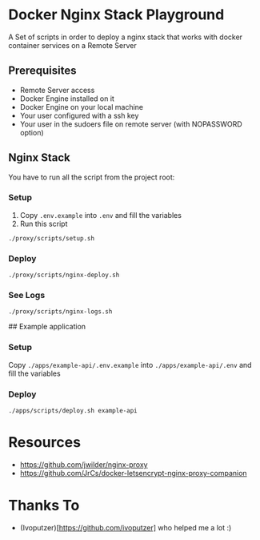 # Docker Nginx Stack Playground
A Set of scripts in order to deploy a nginx stack that works with docker container services on a Remote Server

## Prerequisites
- Remote Server access
- Docker Engine installed on it
- Docker Engine on your local machine
- Your user configured with a ssh key
- Your user in the sudoers file on remote server (with NOPASSWORD option)

## Nginx Stack
You have to run all the script from the project root:

### Setup
1. Copy `.env.example` into `.env` and fill the variables
2. Run this script
  ```
  ./proxy/scripts/setup.sh
  ```

### Deploy
```
./proxy/scripts/nginx-deploy.sh
```

### See Logs
```
./proxy/scripts/nginx-logs.sh
```

## Example application

### Setup
Copy `./apps/example-api/.env.example` into `./apps/example-api/.env` and fill the variables

### Deploy
```
./apps/scripts/deploy.sh example-api
```

# Resources
- https://github.com/jwilder/nginx-proxy
- https://github.com/JrCs/docker-letsencrypt-nginx-proxy-companion

# Thanks To
- (Ivoputzer)[https://github.com/ivoputzer] who helped me a lot :)
